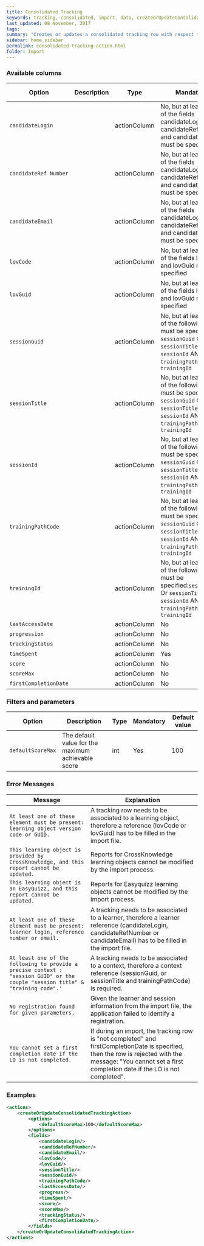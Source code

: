 ```yaml
---
title: Consolidated Tracking
keywords: tracking, consolidated, import, data, createOrUpdateConsolidateTrackingAction
last_updated: 08 November, 2017
tags:
summary: "Creates or updates a consolidated tracking row with respect to the data row from the import file"
sidebar: home_sidebar
permalink: consolidated-tracking-action.html
folder: Import
---
```



### Available columns

Option | Description | Type | Mandatory | Default value
--- | --- | --- | --- | ---
`candidateLogin` |  | actionColumn | No, but at least one of the fields candidateLogin, candidateRefNumber and candidateEmail must be specified |
`candidateRef Number` | | actionColumn | No, but at least one of the fields candidateLogin, candidateRefNumber and candidateEmail must be specified |
`candidateEmail` | | actionColumn | No, but at least one of the fields candidateLogin, candidateRefNumber and candidateEmail must be specified |
`lovCode` | | actionColumn | No, but at least one of the fields lovCode and lovGuid must be specified |
`lovGuid` | | actionColumn | No, but at least one of the fields lovCode and lovGuid must be specified |
`sessionGuid` | | actionColumn | No, but at least one of the following fields must be specified: `sessionGuid` Or `sessionTitle` or `sessionId` AND `trainingPathCode` or `trainingId` |
`sessionTitle` | | actionColumn | 	No, but at least one of the following fields must be specified: `sessionGuid` Or `sessionTitle` or `sessionId` AND `trainingPathCode` or `trainingId` |
`sessionId` | | actionColumn | No, but at least one of the following fields must be specified: `sessionGuid` Or `sessionTitle` or `sessionId` AND `trainingPathCode` or `trainingId` |
`trainingPathCode` | | actionColumn | No, but at least one of the following fields must be specified: `sessionGuid` Or `sessionTitle` or `sessionId` AND `trainingPathCode` or `trainingId` |
`trainingId` | | actionColumn | No, but at least one of the following fields must be specified:`sessionGuid` Or `sessionTitle` or `sessionId` AND `trainingPathCode` or `trainingId` |
`lastAccessDate` | | actionColumn | No |
`progression` | | actionColumn | No |
`trackingStatus` | | actionColumn | No |
`timeSpent` | | actionColumn | Yes |
`score` | | actionColumn | No |
`scoreMax` | | actionColumn | No |
`firstCompletionDate` | | actionColumn | No | 

### Filters and parameters

Option | Description | Type | Mandatory | Default value
--- | --- | --- | --- | ---
`defaultScoreMax` | The default value for the maximum achievable score | int | Yes | 100


### Error Messages

Message | Explanation
---- | ----
`At least one of these element must be present: learning object version code or GUID.` | A tracking row needs to be associated to a learning object, therefore a reference (lovCode or lovGuid) has to be filled in the import file.
`This learning object is provided by CrossKnowledge, and this report cannot be updated.` | Reports for CrossKnowledge learning objects cannot be modified by the import process.
`This learning object is an EasyQuizz, and this report cannot be updated.`	| Reports for Easyquizz learning objects cannot be modified by the import process.
`At least one of these element must be present: learner login, reference number or email.` | A tracking needs to be associated to a learner, therefore a learner reference (candidateLogin, candidateRefNumber or candidateEmail) has to be filled in the import file.
`At least one of the following to provide a precise context : "session GUID" or the couple "session title" & "training code".'`	| A tracking needs to be associated to a context, therefore a context reference (sessionGuid, or sessionTitle and trainingPathCode) is required.
`No registration found for given parameters.` | Given the learner and session information from the import file, the application failed to identify a registration.
`You cannot set a first completion date if the LO is not completed.` | If during an import, the tracking row is "not completed" and firstCompletionDate is specified, then the row is rejected with the message: "You cannot set a first completion date if the LO is not completed".


### Examples

```xml 
<actions>
	<createOrUpdateConsolidatedTrackingAction>
		<options>
			<defaultScoreMax>100</defaultScoreMax>
		</options>
		<fields>
			<candidateLogin/>
			<candidateRefNumber/>
			<candidateEmail/>
			<lovCode/>
			<lovGuid/>
			<sessionTitle/>
			<sessionGuid/>
			<trainingPathCode/>
			<lastAccessDate/>
			<progress/>
			<timeSpent/>
			<score/>
			<scoreMax/>
			<trackingStatus/>
            <firstCompletionDate/>
		</fields>
	</createOrUpdateConsolidatedTrackingAction>
</actions>
```
